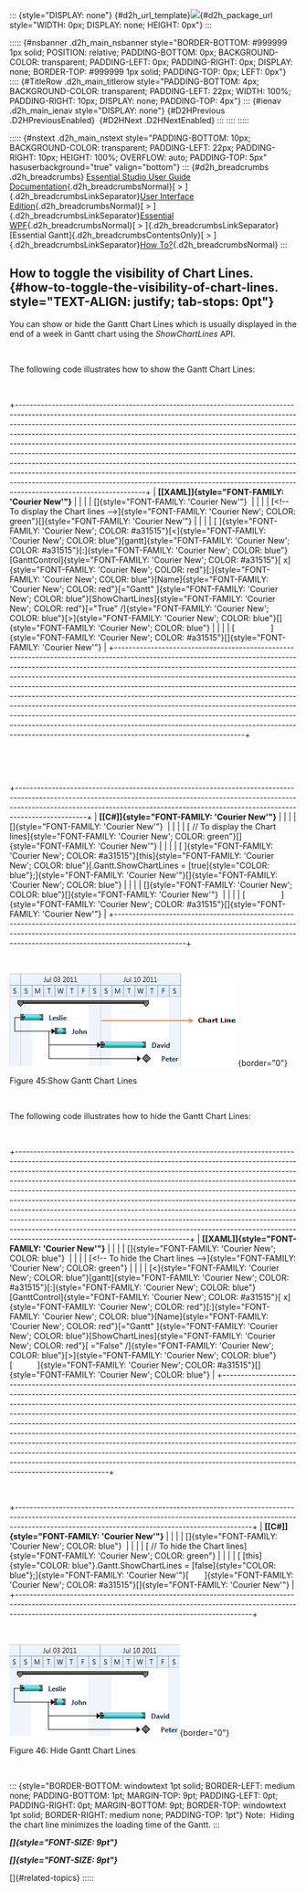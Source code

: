 ::: {style="DISPLAY: none"}
[](ms-xhelp:///?Id=d2h_url_template){#d2h_url_template}![](!package_url!){#d2h_package_url style="WIDTH: 0px; DISPLAY: none; HEIGHT: 0px"}
:::

::::: {#nsbanner .d2h_main_nsbanner style="BORDER-BOTTOM: #999999 1px solid; POSITION: relative; PADDING-BOTTOM: 0px; BACKGROUND-COLOR: transparent; PADDING-LEFT: 0px; PADDING-RIGHT: 0px; DISPLAY: none; BORDER-TOP: #999999 1px solid; PADDING-TOP: 0px; LEFT: 0px"}
:::: {#TitleRow .d2h_main_titlerow style="PADDING-BOTTOM: 4px; BACKGROUND-COLOR: transparent; PADDING-LEFT: 22px; WIDTH: 100%; PADDING-RIGHT: 10px; DISPLAY: none; PADDING-TOP: 4px"}
::: {#ienav .d2h_main_ienav style="DISPLAY: none"}
[](ms-xhelp:///?Id=b567772b-d818-43bb-8eee-fa5a2cc9ed6f){#D2HPrevious .D2HPreviousEnabled}  [](ms-xhelp:///?Id=fe8ecdfd-3dac-41a7-8696-3ad1c36b7e9d){#D2HNext .D2HNextEnabled}
:::
::::
:::::

::::: {#nstext .d2h_main_nstext style="PADDING-BOTTOM: 10px; BACKGROUND-COLOR: transparent; PADDING-LEFT: 22px; PADDING-RIGHT: 10px; HEIGHT: 100%; OVERFLOW: auto; PADDING-TOP: 5px" hasuserbackground="true" valign="bottom"}
::: {#d2h_breadcrumbs .d2h_breadcrumbs}
[Essential Studio User Guide Documentation](ms-xhelp:///?Id=12457748-09e3-4d74-a240-8e049cedf030){.d2h_breadcrumbsNormal}[ \> ]{.d2h_breadcrumbsLinkSeparator}[User Interface Edition](ms-xhelp:///?Id=c29296b7-531c-413b-a0ec-488ca1f7f669){.d2h_breadcrumbsNormal}[ \> ]{.d2h_breadcrumbsLinkSeparator}[Essential WPF](ms-xhelp:///?Id=7f4f82c5-151c-4262-94d0-75c4626c77bc){.d2h_breadcrumbsNormal}[ \> ]{.d2h_breadcrumbsLinkSeparator}[Essential Gantt]{.d2h_breadcrumbsContentsOnly}[ \> ]{.d2h_breadcrumbsLinkSeparator}[How To?](ms-xhelp:///?Id=e555ed49-ba41-4fdc-85f3-afb3a5b1bca8){.d2h_breadcrumbsNormal}
:::

## How to toggle the visibility of Chart Lines. {#how-to-toggle-the-visibility-of-chart-lines. style="TEXT-ALIGN: justify; tab-stops: 0pt"}

You can show or hide the Gantt Chart Lines which is usually displayed in the end of a week in Gantt chart using the *ShowChartLines* API.

 

The following code illustrates how to show the Gantt Chart Lines:

 

+-----------------------------------------------------------------------------------------------------------------------------------------------------------------------------------------------------------------------------------------------------------------------------------------------------------------------------------------------------------------------------------------------------------------------------------------------------------------------------------------------------------------------------------------------------------------------------------------------------------------------------------------------------------------------------------------------------------------------------------------------------------------+
| **[\[XAML\]]{style="FONT-FAMILY: 'Courier New'"}**                                                                                                                                                                                                                                                                                                                                                                                                                                                                                                                                                                                                                                                                                                              |
|                                                                                                                                                                                                                                                                                                                                                                                                                                                                                                                                                                                                                                                                                                                                                                 |
| []{style="FONT-FAMILY: 'Courier New'"}                                                                                                                                                                                                                                                                                                                                                                                                                                                                                                                                                                                                                                                                                                                          |
|                                                                                                                                                                                                                                                                                                                                                                                                                                                                                                                                                                                                                                                                                                                                                                 |
| [\<!\-- To display the Chart lines \--\>]{style="FONT-FAMILY: 'Courier New'; COLOR: green"}[]{style="FONT-FAMILY: 'Courier New'"}                                                                                                                                                                                                                                                                                                                                                                                                                                                                                                                                                                                                                               |
|                                                                                                                                                                                                                                                                                                                                                                                                                                                                                                                                                                                                                                                                                                                                                                 |
| [ ]{style="FONT-FAMILY: 'Courier New'; COLOR: #a31515"}[\<]{style="FONT-FAMILY: 'Courier New'; COLOR: blue"}[gantt]{style="FONT-FAMILY: 'Courier New'; COLOR: #a31515"}[:]{style="FONT-FAMILY: 'Courier New'; COLOR: blue"}[GanttControl]{style="FONT-FAMILY: 'Courier New'; COLOR: #a31515"}[ x]{style="FONT-FAMILY: 'Courier New'; COLOR: red"}[:]{style="FONT-FAMILY: 'Courier New'; COLOR: blue"}[Name]{style="FONT-FAMILY: 'Courier New'; COLOR: red"}[=\"Gantt\" ]{style="FONT-FAMILY: 'Courier New'; COLOR: blue"}[ShowChartLines]{style="FONT-FAMILY: 'Courier New'; COLOR: red"}[=\"True\" /]{style="FONT-FAMILY: 'Courier New'; COLOR: blue"}[\>]{style="FONT-FAMILY: 'Courier New'; COLOR: blue"}[]{style="FONT-FAMILY: 'Courier New'; COLOR: blue"} |
|                                                                                                                                                                                                                                                                                                                                                                                                                                                                                                                                                                                                                                                                                                                                                                 |
| [                ]{style="FONT-FAMILY: 'Courier New'; COLOR: #a31515"}[]{style="FONT-FAMILY: 'Courier New'"}                                                                                                                                                                                                                                                                                                                                                                                                                                                                                                                                                                                                                                                    |
+-----------------------------------------------------------------------------------------------------------------------------------------------------------------------------------------------------------------------------------------------------------------------------------------------------------------------------------------------------------------------------------------------------------------------------------------------------------------------------------------------------------------------------------------------------------------------------------------------------------------------------------------------------------------------------------------------------------------------------------------------------------------+

 

 

+-------------------------------------------------------------------------------------------------------------------------------------------------------------------------------------------------------------------------------------------------------------+
| **[\[C#\]]{style="FONT-FAMILY: 'Courier New'"}**                                                                                                                                                                                                            |
|                                                                                                                                                                                                                                                             |
| []{style="FONT-FAMILY: 'Courier New'"}                                                                                                                                                                                                                      |
|                                                                                                                                                                                                                                                             |
| [ // To display the Chart lines]{style="FONT-FAMILY: 'Courier New'; COLOR: green"}[]{style="FONT-FAMILY: 'Courier New'"}                                                                                                                                    |
|                                                                                                                                                                                                                                                             |
| [ ]{style="FONT-FAMILY: 'Courier New'; COLOR: #a31515"}[this]{style="FONT-FAMILY: 'Courier New'; COLOR: blue"}[.Gantt.ShowChartLines = [true]{style="COLOR: blue"};]{style="FONT-FAMILY: 'Courier New'"}[]{style="FONT-FAMILY: 'Courier New'; COLOR: blue"} |
|                                                                                                                                                                                                                                                             |
| []{style="FONT-FAMILY: 'Courier New'; COLOR: blue"}[]{style="FONT-FAMILY: 'Courier New'"}                                                                                                                                                                   |
|                                                                                                                                                                                                                                                             |
| [                ]{style="FONT-FAMILY: 'Courier New'; COLOR: #a31515"}[]{style="FONT-FAMILY: 'Courier New'"}                                                                                                                                                |
+-------------------------------------------------------------------------------------------------------------------------------------------------------------------------------------------------------------------------------------------------------------+

 

![](ImagesExt/image80_47.png){border="0"}

Figure 45:Show Gantt Chart Lines

 

The following code illustrates how to hide the Gantt Chart Lines:

 

+-----------------------------------------------------------------------------------------------------------------------------------------------------------------------------------------------------------------------------------------------------------------------------------------------------------------------------------------------------------------------------------------------------------------------------------------------------------------------------------------------------------------------------------------------------------------------------------------------------------------------------------------------------------------------------------------------------------------------------------------------------------------------------+
| **[\[XAML\]]{style="FONT-FAMILY: 'Courier New'"}**                                                                                                                                                                                                                                                                                                                                                                                                                                                                                                                                                                                                                                                                                                                          |
|                                                                                                                                                                                                                                                                                                                                                                                                                                                                                                                                                                                                                                                                                                                                                                             |
| []{style="FONT-FAMILY: 'Courier New'; COLOR: blue"}                                                                                                                                                                                                                                                                                                                                                                                                                                                                                                                                                                                                                                                                                                                         |
|                                                                                                                                                                                                                                                                                                                                                                                                                                                                                                                                                                                                                                                                                                                                                                             |
| [\<!\-- To hide the Chart lines \--\>]{style="FONT-FAMILY: 'Courier New'; COLOR: green"}                                                                                                                                                                                                                                                                                                                                                                                                                                                                                                                                                                                                                                                                                    |
|                                                                                                                                                                                                                                                                                                                                                                                                                                                                                                                                                                                                                                                                                                                                                                             |
| [\<]{style="FONT-FAMILY: 'Courier New'; COLOR: blue"}[gantt]{style="FONT-FAMILY: 'Courier New'; COLOR: #a31515"}[:]{style="FONT-FAMILY: 'Courier New'; COLOR: blue"}[GanttControl]{style="FONT-FAMILY: 'Courier New'; COLOR: #a31515"}[ x]{style="FONT-FAMILY: 'Courier New'; COLOR: red"}[:]{style="FONT-FAMILY: 'Courier New'; COLOR: blue"}[Name]{style="FONT-FAMILY: 'Courier New'; COLOR: red"}[=\"Gantt\" ]{style="FONT-FAMILY: 'Courier New'; COLOR: blue"}[ShowChartLines]{style="FONT-FAMILY: 'Courier New'; COLOR: red"}[ =\"False\" /]{style="FONT-FAMILY: 'Courier New'; COLOR: blue"}[\>]{style="FONT-FAMILY: 'Courier New'; COLOR: blue"}[           ]{style="FONT-FAMILY: 'Courier New'; COLOR: #a31515"}[]{style="FONT-FAMILY: 'Courier New'; COLOR: blue"} |
+-----------------------------------------------------------------------------------------------------------------------------------------------------------------------------------------------------------------------------------------------------------------------------------------------------------------------------------------------------------------------------------------------------------------------------------------------------------------------------------------------------------------------------------------------------------------------------------------------------------------------------------------------------------------------------------------------------------------------------------------------------------------------------+

 

+----------------------------------------------------------------------------------------------------------------------------------------------------------------------------------------------------------------------------+
| **[\[C#\]]{style="FONT-FAMILY: 'Courier New'"}**                                                                                                                                                                           |
|                                                                                                                                                                                                                            |
| []{style="FONT-FAMILY: 'Courier New'; COLOR: blue"}                                                                                                                                                                        |
|                                                                                                                                                                                                                            |
| [ // To hide the Chart lines]{style="FONT-FAMILY: 'Courier New'; COLOR: green"}                                                                                                                                            |
|                                                                                                                                                                                                                            |
| [ [this]{style="COLOR: blue"}.Gantt.ShowChartLines = [false]{style="COLOR: blue"};]{style="FONT-FAMILY: 'Courier New'"}[       ]{style="FONT-FAMILY: 'Courier New'; COLOR: #a31515"}[]{style="FONT-FAMILY: 'Courier New'"} |
+----------------------------------------------------------------------------------------------------------------------------------------------------------------------------------------------------------------------------+

 

![](ImagesExt/image80_48.png){border="0"}

Figure 46: Hide Gantt Chart Lines

 

::: {style="BORDER-BOTTOM: windowtext 1pt solid; BORDER-LEFT: medium none; PADDING-BOTTOM: 1pt; MARGIN-TOP: 9pt; PADDING-LEFT: 0pt; PADDING-RIGHT: 0pt; MARGIN-BOTTOM: 9pt; BORDER-TOP: windowtext 1pt solid; BORDER-RIGHT: medium none; PADDING-TOP: 1pt"}
Note:  Hiding the chart line minimizes the loading time of the Gantt.
:::

***[]{style="FONT-SIZE: 9pt"}*** 

***[]{style="FONT-SIZE: 9pt"}*** 

[]{#related-topics}
:::::
